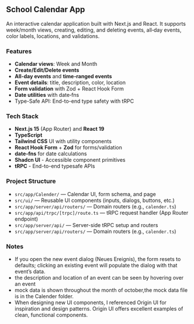 ## School Calendar App

An interactive calendar application built with Next.js and React. It supports week/month views, creating, editing, and deleting events, all‑day events, color labels, locations, and validations.

### Features
- **Calendar views**: Week and Month
- **Create/Edit/Delete events**
- **All‑day events** and **time‑ranged events**
- **Event details**: title, description, color, location
- **Form validation** with Zod + React Hook Form
- **Date utilities** with date‑fns
- Type-Safe API: End-to-end type safety with tRPC

### Tech Stack
- **Next.js 15** (App Router) and **React 19**
- **TypeScript**
- **Tailwind CSS** UI with utility components
- **React Hook Form** + **Zod** for forms/validation
- **date‑fns** for date calculations
- **Shadcn UI**  - Accessible component primitives
- **tRPC** - End-to-end typesafe APIs


### Project Structure
- `src/app/Calender/` — Calendar UI, form schema, and page
- `src/ui/` — Reusable UI components (inputs, dialogs, buttons, etc.)
- `src/app/server/api/routers/` — Domain routers (e.g., `calender.ts`)
- `src/app/api/trpc/[trpc]/route.ts` — tRPC request handler (App Router endpoint)
- `src/app/server/api/` — Server-side tRPC setup and routers
- `src/app/server/api/routers/` — Domain routers (e.g., `calender.ts`)
  
### Notes
- If you open the new event dialog (Neues Ereignis), the form resets to defaults; clicking an existing event will populate the dialog with that event’s data.
- the description and location of an event can be seen by hovering over an event
- mock data is shown throughout the month of october,the mock data file is in the Calender folder.
- When designing new UI components, I referenced Origin UI for inspiration and design patterns. Origin UI offers excellent examples of clean, functional components.

